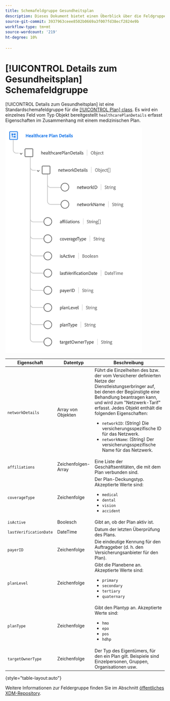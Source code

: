 ```yaml
---
title: Schemafeldgruppe Gesundheitsplan
description: Dieses Dokument bietet einen Überblick über die Feldgruppe "Details zum Gesundheitsplan".
source-git-commit: 3937963ceee8502b0669a3f007fd38ecf2824e9b
workflow-type: tm+mt
source-wordcount: '219'
ht-degree: 10%

---
```


# [!UICONTROL Details zum Gesundheitsplan] Schemafeldgruppe

[!UICONTROL Details zum Gesundheitsplan] ist eine Standardschemafeldgruppe für die [[!UICONTROL Plan] class](../../classes/plan.md). Es wird ein einzelnes Feld vom Typ Objekt bereitgestellt `healthcarePlanDetails` erfasst Eigenschaften im Zusammenhang mit einem medizinischen Plan.

![](../../images/field-groups/plan/healthcare-plan-details.png)

| Eigenschaft | Datentyp | Beschreibung |
| --- | --- | --- |
| `networkDetails` | Array von Objekten | Führt die Einzelheiten des bzw. der vom Versicherer definierten Netze der Dienstleistungserbringer auf, bei denen der Begünstigte eine Behandlung beantragen kann, und wird zum &quot;Netzwerk-Tarif&quot; erfasst. Jedes Objekt enthält die folgenden Eigenschaften: <ul><li>`networkID`: (String) Die versicherungsspezifische ID für das Netzwerk.</li><li>`networkName`: (String) Der versicherungsspezifische Name für das Netzwerk.</li></ul> |
| `affiliations` | Zeichenfolgen-Array | Eine Liste der Geschäftsentitäten, die mit dem Plan verbunden sind. |
| `coverageType` | Zeichenfolge | Der Plan-Deckungstyp. Akzeptierte Werte sind:<ul><li>`medical`</li><li>`dental`</li><li>`vision`</li><li>`accident`</li></ul> |
| `isActive` | Boolesch | Gibt an, ob der Plan aktiv ist. |
| `lastVerificationDate` | DateTime | Datum der letzten Überprüfung des Plans. |
| `payerID` | Zeichenfolge | Die eindeutige Kennung für den Auftraggeber (d. h. den Versicherungsanbieter für den Plan). |
| `planLevel` | Zeichenfolge | Gibt die Planebene an. Akzeptierte Werte sind:<ul><li>`primary`</li><li>`secondary`</li><li>`tertiary`</li><li>`quaternary`</li></ul> |
| `planType` | Zeichenfolge | Gibt den Plantyp an. Akzeptierte Werte sind:<ul><li>`hmo`</li><li>`epo`</li><li>`pos`</li><li>`hdhp`</li></ul> |
| `targetOwnerType` | Zeichenfolge | Der Typ des Eigentümers, für den ein Plan gilt. Beispiele sind Einzelpersonen, Gruppen, Organisationen usw. |

{style=&quot;table-layout:auto&quot;}

Weitere Informationen zur Feldergruppe finden Sie im Abschnitt [öffentliches XDM-Repository](https://github.com/adobe/xdm/blob/master/docs/reference/fieldgroups/plan/healthcare-plan-details.schema.json).
